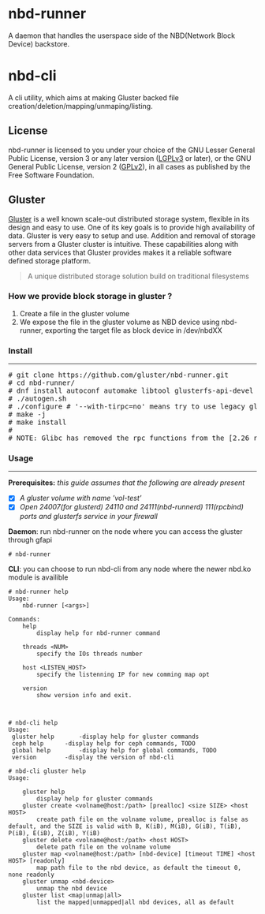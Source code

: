 # nbd-runner

A daemon that handles the userspace side of the NBD(Network Block Device) backstore.

# nbd-cli

A cli utility, which aims at making Gluster backed file creation/deletion/mapping/unmaping/listing.

## License
nbd-runner is licensed to you under your choice of the GNU Lesser General Public License, version 3 or any later version ([LGPLv3](https://opensource.org/licenses/lgpl-3.0.html) or later), or the GNU General Public License, version 2 ([GPLv2](https://opensource.org/licenses/GPL-2.0)), in all cases as published by the Free Software Foundation.

## Gluster
[Gluster](http://gluster.readthedocs.io/en/latest/) is a well known scale-out distributed storage system, flexible in its design and easy to use. One of its key goals is to provide high availability of data. Gluster is very easy to setup and use. Addition and removal of storage servers from a Gluster cluster is intuitive. These capabilities along with other data services that Gluster provides makes it a reliable software defined storage platform.

> A unique distributed storage solution build on traditional filesystems

### How we provide block storage in gluster ?

1. Create a file in the gluster volume
2. We expose the file in the gluster volume as NBD device using nbd-runner, exporting the target file as block device in /dev/nbdXX

### Install
------
<pre>
# git clone https://github.com/gluster/nbd-runner.git
# cd nbd-runner/
# dnf install autoconf automake libtool glusterfs-api-devel kmod-devel libnl3-devel libevent-devel glib2-devel libtirpc-devel
# ./autogen.sh
# ./configure # '--with-tirpc=no' means try to use legacy glibc, otherwise use libtirpc by default
# make -j
# make install
#
# NOTE: Glibc has removed the rpc functions from the [2.26 release](https://sourceware.org/ml/libc-alpha/2017-08/msg00010.html). Instead of relying on glibc providing these, the modern libtirpc library should be used instead. For the old glibc version or some distribute we will still use the glibc instead.
</pre>

### Usage
------
**Prerequisites:** *this guide assumes that the following are already present*
- [x] *A gluster volume with name 'vol-test'*
- [x] *Open 24007(for glusterd) 24110 and 24111(nbd-runnerd) 111(rpcbind) ports and glusterfs service in your firewall*

<b>Daemon</b>: run nbd-runner on the node where you can access the gluster through gfapi
```script
# nbd-runner
```

<b>CLI</b>: you can choose to run nbd-cli from any node where the newer nbd.ko module is availible
```script
# nbd-runner help
Usage:
	nbd-runner [<args>]

Commands:
	help
		display help for nbd-runner command

	threads <NUM>
		specify the IOs threads number

	host <LISTEN_HOST>
		specify the listenning IP for new comming map opt

	version
		show version info and exit.



# nbd-cli help
Usage:
 gluster help		-display help for gluster commands
 ceph help		-display help for ceph commands, TODO
 global help		-display help for global commands, TODO
 version		-display the version of nbd-cli

# nbd-cli gluster help
Usage: 

	gluster help
		display help for gluster commands
	gluster create <volname@host:/path> [prealloc] <size SIZE> <host HOST>
		create path file on the volname volume, prealloc is false as default, and the SIZE is valid with B, K(iB), M(iB), G(iB), T(iB), P(iB), E(iB), Z(iB), Y(iB)
	gluster delete <volname@host:/path> <host HOST>
		delete path file on the volname volume
	gluster map <volname@host:/path> [nbd-device] [timeout TIME] <host HOST> [readonly]
		map path file to the nbd device, as default the timeout 0, none readonly
	gluster unmap <nbd-device>
		unmap the nbd device
	gluster list <map|unmap|all>
		list the mapped|unmapped|all nbd devices, all as default
```
